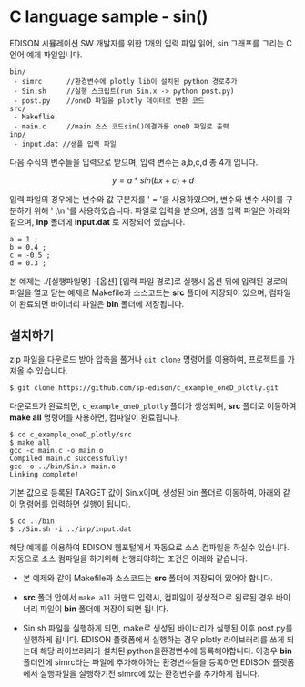 
# C language sample - sin()

EDISON 시뮬레이션 SW 개발자를 위한 1개의 입력 파일 읽어, sin 그래프를 그리는 C언어 예제 파일입니다.

```
bin/
 - simrc      //환경변수에 plotly lib이 설치된 python 경로추가
 - Sin.sh	  //실행 스크립트(run Sin.x -> python post.py)
 - post.py	  //oneD 파일을 plotly 데이터로 변환 코드
src/
 - Makeflie
 - main.c     //main 소스 코드sin()에결과를 oneD 파일로 출력
inp/
 - input.dat //샘플 입력 파일
```


다음 수식의 변수들을 입력으로 받으며, 입력 변수는 a,b,c,d 총 4개 입니다.

$$
y = a * sin(bx+c)+d
$$


입력 파일의 경우에는 변수와 값 구분자를 ' = '을 사용하였으며, 변수와 변수 사이를 구분하기 위해 ' ;\n '를 사용하였습니다. 파일로 입력을 받으며, 샘플 입력 파일은 아래와 같으며, **inp** 폴더에 **input.dat** 로 저장되어 있습니다.

```
a = 1 ;
b = 0.4 ;
c = -0.5 ;
d = 0.3 ;
```


본 예제는 ./[실행파일명] -[옵션] [입력 파일 경로]로 실행시 옵션 뒤에 입력된 경로의 파일을 열고 닫는 예제로 Makefile과 소스코드는 **src** 폴더에 저장되어 있으며, 컴파일이 완료되면 바이너리 파일은 **bin** 폴더에 저장됩니다.


## 설치하기

zip 파일을 다운로드 받아 압축을 풀거나 ```git clone``` 명령어를 이용하여, 프로젝트를 가져올 수 있습니다.

```
$ git clone https://github.com/sp-edison/c_example_oneD_plotly.git
```

다운로드가 완료되면, ```c_example_oneD_plotly``` 폴더가 생성되며, **src** 폴더로 이동하여 **make all** 명령어를 사용하면, 컴파일이 완료됩니다.

```
$ cd c_example_oneD_plotly/src
$ make all
gcc -c main.c -o main.o
Compiled main.c successfully!
gcc -o ../bin/Sin.x main.o
Linking complete!
```

기본 값으로 등록된 TARGET 값이 Sin.x이며, 생성된 bin 폴더로 이동하여, 아래와 같이 명령어를 입력하면 실행이 됩니다.

```
$ cd ../bin
$ ./Sin.sh -i ../inp/input.dat
```


해당 예제를 이용하여 EDISON 웹포털에서 자동으로 소스 컴파일을 하실수 있습니다. 자동으로 소스 컴파일을 하기위해 선행되야하는 조건은 아래와 같습니다.

- 본 예제와 같이 Makefile과 소스코드는 **src** 폴더에 저장되어 있어야 합니다.

- **src** 폴더 안에서 ```make all``` 커맨드 입력시, 컴파일이 정상적으로 왼료된 경우 바이너리 파일이 **bin** 폴더에 저장이 되면 됩니다.

- Sin.sh 파일을 실행하게 되면, make로 생성된 바이너리가 실행된 이후 post.py를 실행하게 됩니다. EDISON 플랫폼에서 실행하는 경우 plotly 라이브러리를 쓰게 되는데 해당 라이브러리가 설치된 python을환경변수에 등록해야합니다. 이경우 **bin** 폴더안에 simrc라는 파일에 추가해야하는 환경변수들을 등록하면 EDISON 플랫폼에서 실행파일을 실행하기전 simrc에 있는 환경변수를 추가하게 됩니다.
